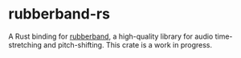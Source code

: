 # rubberband-rs

A Rust binding for [rubberband](https://breakfastquay.com/rubberband/), a high-quality library for audio time-stretching and pitch-shifting. This crate is a work in progress.